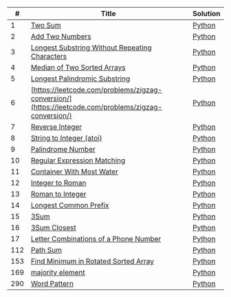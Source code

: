 | # | Title | Solution |
|---| ----- | -------- |
|1|[Two Sum](https://leetcode.com/problems/two-sum/)|[Python](https://github.com/childe/leetcode/blob/master/two-sum/two-sum.py)|
|2|[Add Two Numbers](https://leetcode.com/problems/add-two-numbers/)|[Python](https://github.com/childe/leetcode/blob/master/add-two-numbers/add-two-numbers.py)|
|3|[Longest Substring Without Repeating Characters](https://leetcode.com/problems/longest-substring-without-repeating-characters/)|[Python](https://github.com/childe/leetcode/blob/master/longest-substring-without-repeating-characters/longest-substring-without-repeating-characters.py)|
|4|[Median of Two Sorted Arrays](https://leetcode.com/problems/median-of-two-sorted-arrays/)|[Python](https://github.com/childe/leetcode/blob/master/median-of-two-sorted-arrays/solution.py)|
|5|[Longest Palindromic Substring](https://leetcode.com/problems/longest-palindromic-substring/)|[Python](https://github.com/childe/leetcode/tree/master/longest-palindromic-substring)|
|6|[https://leetcode.com/problems/zigzag-conversion/](https://leetcode.com/problems/zigzag-conversion/)|[Python](https://github.com/childe/leetcode/blob/master/zigzag-conversion/solution.py)|
|7|[Reverse Integer](https://leetcode.com/problems/reverse-integer/)|[Python](https://github.com/childe/leetcode/blob/master/reverse-integer/solution.py)|
|8|[String to Integer (atoi)](https://leetcode.com/problems/string-to-integer-atoi/)|[Python](https://github.com/childe/leetcode/blob/master/string-to-integer-atoi/solution.py)|
|9|[Palindrome Number](https://leetcode.com/problems/palindrome-number/)|[Python](https://github.com/childe/leetcode/blob/master/palindrome-number)|
|10|[Regular Expression Matching](https://leetcode.com/problems/regular-expression-matching/)|[Python](https://github.com/childe/leetcode/blob/master/regular-expression-matching/solution.py)|
|11|[Container With Most Water](https://leetcode.com/problems/container-with-most-water/)|[Python](https://github.com/childe/leetcode/blob/master/container-with-most-water/solution.py)|
|12|[Integer to Roman](https://leetcode.com/problems/integer-to-roman/)|[Python](https://github.com/childe/leetcode/blob/master/integer-to-roman/solution.py)|
|13|[Roman to Integer](https://leetcode.com/problems/roman-to-integer/)|[Python](https://github.com/childe/leetcode/blob/master/roman-to-integer/solution.py)|
|14|[Longest Common Prefix](https://leetcode.com/problems/longest-common-prefix/)|[Python](https://github.com/childe/leetcode/blob/master/longest-common-prefix/solution.py)|
|15|[3Sum](https://leetcode.com/problems/3sum/)|[Python](https://github.com/childe/leetcode/blob/master/3sum/solution.py)|
|16|[3Sum Closest](https://leetcode.com/problems/3sum-closest/)|[Python](https://github.com/childe/leetcode/blob/master/3sum-closest/solution.py)|
|17|[Letter Combinations of a Phone Number](https://leetcode.com/problems/letter-combinations-of-a-phone-number/)|[Python](https://github.com/childe/leetcode/blob/master/letter-combinations-of-a-phone-number/solution.py)|
|112|[Path Sum](https://leetcode.com/problems/path-sum/)|[Python](https://github.com/childe/leetcode/blob/master/path-sum/solution.py)|
|153|[Find Minimum in Rotated Sorted Array](https://leetcode.com/problems/find-minimum-in-rotated-sorted-array/)|[Python](https://github.com/childe/leetcode/blob/master/find-minimum-in-rotated-sorted-arrays/solution.py)|
|169|[majority element](https://leetcode.com/problems/majority-element/)|[Python](https://github.com/childe/leetcode/blob/master/majority-element/solution.py)|
|290|[Word Pattern](https://leetcode.com/problems/word-pattern/)|[Python](https://github.com/childe/leetcode/blob/master/word-pattern/solution.py)|
